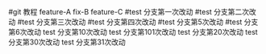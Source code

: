 #git 教程
feature-A
fix-B
feature-C
#test 分支第一次改动
#test 分支第二次改动
#test 分支第三次改动
#test 分支第四次改动
#test 分支第5次改动
#test 分支第6次改动
test 分支第10次改动
test 分支第101次改动
test 分支第20次改动
test 分支第30次改动
test 分支第31次改动

